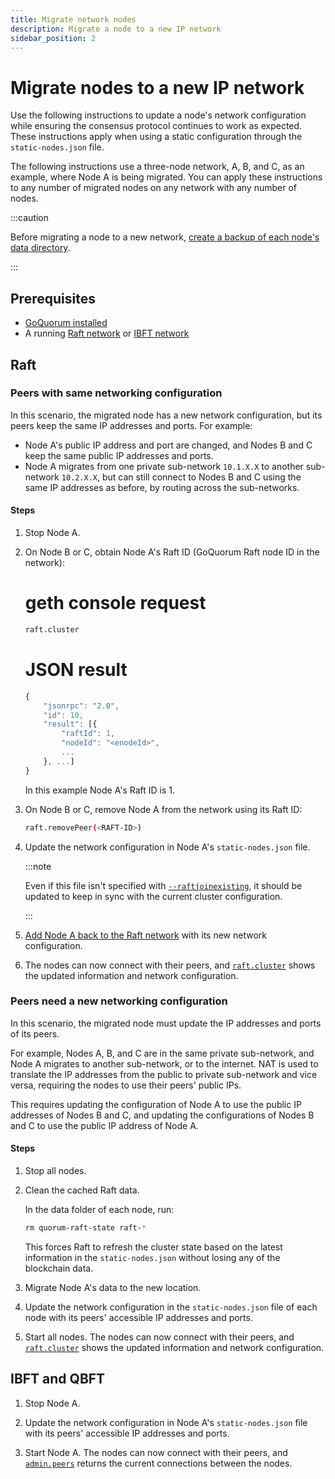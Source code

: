 ```yaml
---
title: Migrate network nodes
description: Migrate a node to a new IP network
sidebar_position: 2
---
```


# Migrate nodes to a new IP network

Use the following instructions to update a node's network configuration while ensuring the consensus protocol continues to work as expected. These instructions apply when using a static configuration through the `static-nodes.json` file.

The following instructions use a three-node network, A, B, and C, as an example, where Node A is being migrated. You can apply these instructions to any number of migrated nodes on any network with any number of nodes.

:::caution

Before migrating a node to a new network, [create a backup of each node's data directory].

:::

## Prerequisites

- [GoQuorum installed](../../deploy/install/binaries.md)
- A running [Raft network](../../tutorials/private-network/create-a-raft-network.md) or [IBFT network](../../tutorials/private-network/create-ibft-network.md)

## Raft

### Peers with same networking configuration

In this scenario, the migrated node has a new network configuration, but its peers keep the same IP addresses and ports. For example:

- Node A's public IP address and port are changed, and Nodes B and C keep the same public IP addresses and ports.
- Node A migrates from one private sub-network `10.1.X.X` to another sub-network `10.2.X.X`, but can still connect to Nodes B and C using the same IP addresses as before, by routing across the sub-networks.

#### Steps

1.  Stop Node A.

2.  On Node B or C, obtain Node A's Raft ID (GoQuorum Raft node ID in the network):

    <!--tabs-->

    # geth console request

    ```bash
    raft.cluster
    ```

    # JSON result

    ```js
    {
        "jsonrpc": "2.0",
        "id": 10,
        "result": [{
            "raftId": 1,
            "nodeId": "<enodeId>",
            ...
        }, ...]
    }
    ```

    <!--/tabs-->

    In this example Node A's Raft ID is 1.

3.  On Node B or C, remove Node A from the network using its Raft ID:

    ```bash
    raft.removePeer(<RAFT-ID>)
    ```

4.  Update the network configuration in Node A's `static-nodes.json` file.

    :::note

    Even if this file isn't specified with [`--raftjoinexisting`](../../reference/cli-syntax.md#raftjoinexisting), it should be updated to keep in sync with the current cluster configuration.

    :::

5.  [Add Node A back to the Raft network](add-nodes.md#raft) with its new network configuration.

6.  The nodes can now connect with their peers, and [`raft.cluster`](../../reference/api-methods.md#raft_cluster) shows the updated information and network configuration.

### Peers need a new networking configuration

In this scenario, the migrated node must update the IP addresses and ports of its peers.

For example, Nodes A, B, and C are in the same private sub-network, and Node A migrates to another sub-network, or to the internet. NAT is used to translate the IP addresses from the public to private sub-network and vice versa, requiring the nodes to use their peers' public IPs.

This requires updating the configuration of Node A to use the public IP addresses of Nodes B and C, and updating the configurations of Nodes B and C to use the public IP address of Node A.

#### Steps

1. Stop all nodes.

1. Clean the cached Raft data.

   In the data folder of each node, run:

   ```bash
   rm quorum-raft-state raft-*
   ```

   This forces Raft to refresh the cluster state based on the latest information in the `static-nodes.json` without losing any of the blockchain data.

1. Migrate Node A's data to the new location.

1. Update the network configuration in the `static-nodes.json` file of each node with its peers' accessible IP addresses and ports.

1. Start all nodes. The nodes can now connect with their peers, and [`raft.cluster`](../../reference/api-methods.md#raft_cluster) shows the updated information and network configuration.

## IBFT and QBFT

1. Stop Node A.

1. Update the network configuration in Node A's `static-nodes.json` file with its peers' accessible IP addresses and ports.

1. Start Node A. The nodes can now connect with their peers, and [`admin.peers`](https://geth.ethereum.org/docs/rpc/ns-admin#admin_peers) returns the current connections between the nodes.

[create a backup of each node's data directory]: https://geth.ethereum.org/docs/install-and-build/backup-restore#data-directory
